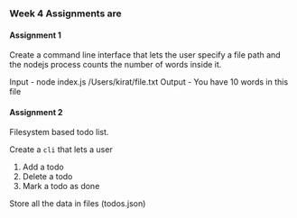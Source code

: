 ### Week 4 Assignments are 

#### Assignment 1
Create a command line interface that lets the user specify a file path and the nodejs process counts the number of words inside it.

Input - node index.js /Users/kirat/file.txt
Output - You have 10 words in this file


#### Assignment 2
Filesystem based todo list.

Create a `cli` that lets a user

1. Add a todo
2. Delete a todo
3. Mark a todo as done

Store all the data in files (todos.json)
